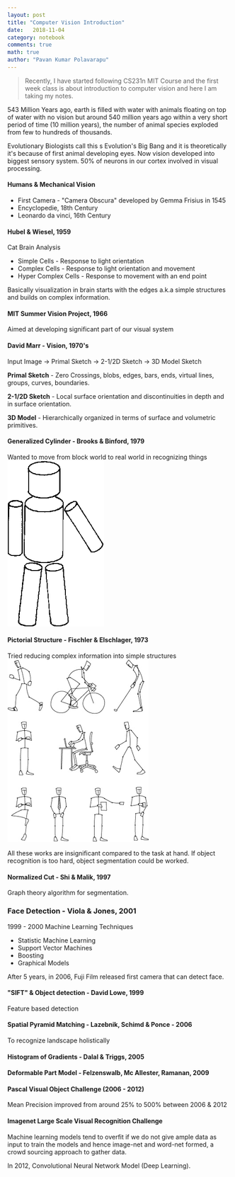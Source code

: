 ```yaml
---
layout: post
title: "Computer Vision Introduction"
date:   2018-11-04
category: notebook
comments: true
math: true
author: "Pavan Kumar Polavarapu"
---
```


>Recently, I have started following CS231n MIT Course and the first week class is about introduction to computer vision and here I am taking my notes.

543 Million Years ago, earth is filled with water with animals floating on top of water with no vision but around 540 million years ago within a very short period of time (10 million years), the number of animal species exploded from few to hundreds of thousands.  

Evolutionary Biologists call this s Evolution's Big Bang and it is theoretically it's because of first animal developing eyes. Now vision developed into biggest sensory system. 50% of neurons in our cortex involved in visual processing.

#### Humans & Mechanical Vision
<ul>
<li>First Camera - "Camera Obscura" developed by Gemma Frisius in 1545</li>
<li>Encyclopedie, 18th Century</li>
<li>Leonardo da vinci, 16th Century</li>
</ul>

#### Hubel & Wiesel, 1959
Cat Brain Analysis
<ul>
<li>Simple Cells - Response to light orientation</li>
<li>Complex Cells - Response to light orientation and movement </li>
<li>Hyper Complex Cells - Response to movement with an end point</li>
</ul>

Basically visualization in brain starts with the edges a.k.a simple structures and builds on complex information.

#### MIT Summer Vision Project, 1966
Aimed at developing significant part of our visual system

#### David Marr - Vision, 1970's
Input Image -> Primal Sketch -> 2-1/2D Sketch -> 3D Model Sketch

**Primal Sketch** - Zero Crossings, blobs, edges, bars, ends, virtual lines, groups, curves, boundaries.

**2-1/2D Sketch** - Local surface orientation and discontinuities in depth and in surface orientation.

**3D Model** - Hierarchically organized in terms of surface and volumetric primitives.


#### Generalized Cylinder - Brooks & Binford, 1979
Wanted to move from block world to real world in recognizing things
<img src="/assets/notebook-images/generalizedcylinder.png" alt="Generalized Cylinder">

#### Pictorial Structure - Fischler & Elschlager, 1973
Tried reducing complex information into simple structures
<img src="/assets/notebook-images/pictorialstructure.png" alt="Pictorial Structure">


All these works are insignificant compared to the task at hand. If object recognition is too hard, object segmentation could be worked.

#### Normalized Cut - Shi & Malik, 1997
Graph theory algorithm for segmentation.

### Face Detection - Viola & Jones, 2001
1999 - 2000 Machine Learning Techniques
<ul>
<li> Statistic Machine Learning</li>
<li>Support Vector Machines</li>
<li>Boosting</li>
<li>Graphical Models</li>
</ul>

After 5 years, in 2006, Fuji Film released first camera that can detect face.

#### "SIFT" & Object detection - David Lowe, 1999 
Feature based detection

#### Spatial Pyramid Matching - Lazebnik, Schimd & Ponce - 2006
To recognize landscape holistically

#### Histogram of Gradients - Dalal & Triggs, 2005

#### Deformable Part Model - Felzenswalb, Mc Allester, Ramanan, 2009

#### Pascal Visual Object Challenge (2006 - 2012)

Mean Precision improved from around 25% to 500% between 2006 & 2012

#### Imagenet Large Scale Visual Recognition Challenge

Machine learning models tend to overfit if we do not give ample data as input to train the models and hence image-net and word-net formed, a crowd sourcing approach to gather data.

In 2012, Convolutional Neural Network Model (Deep Learning).
